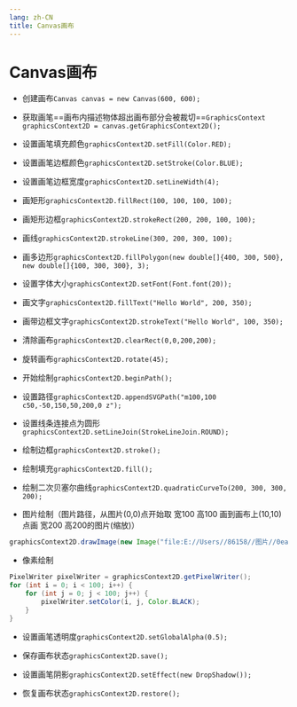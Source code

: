 ```yaml
---
lang: zh-CN
title: Canvas画布
---
```



# Canvas画布

* 创建画布`Canvas canvas = new Canvas(600, 600);`

* 获取画笔==画布内描述物体超出画布部分会被裁切==`GraphicsContext graphicsContext2D = canvas.getGraphicsContext2D();`

* 设置画笔填充颜色`graphicsContext2D.setFill(Color.RED);`

* 设置画笔边框颜色`graphicsContext2D.setStroke(Color.BLUE);`

* 设置画笔边框宽度`graphicsContext2D.setLineWidth(4);`

* 画矩形`graphicsContext2D.fillRect(100, 100, 100, 100);`

* 画矩形边框`graphicsContext2D.strokeRect(200, 200, 100, 100);`

* 画线`graphicsContext2D.strokeLine(300, 200, 300, 100);`

* 画多边形`graphicsContext2D.fillPolygon(new double[]{400, 300, 500}, new double[]{100, 300, 300}, 3);`

* 设置字体大小`graphicsContext2D.setFont(Font.font(20));`

* 画文字`graphicsContext2D.fillText("Hello World", 200, 350);`

* 画带边框文字`graphicsContext2D.strokeText("Hello World", 100, 350);`

* 清除画布`graphicsContext2D.clearRect(0,0,200,200);`

* 旋转画布`graphicsContext2D.rotate(45);`

* 开始绘制`graphicsContext2D.beginPath();`

* 设置路径`graphicsContext2D.appendSVGPath("m100,100 c50,-50,150,50,200,0 z");`

* 设置线条连接点为圆形`graphicsContext2D.setLineJoin(StrokeLineJoin.ROUND);`

* 绘制边框`graphicsContext2D.stroke();`

* 绘制填充`graphicsContext2D.fill();`

* 绘制二次贝塞尔曲线`graphicsContext2D.quadraticCurveTo(200, 300, 300, 200);`

* 图片绘制（图片路径，从图片(0,0)点开始取 宽100 高100 画到画布上(10,10)点画 宽200 高200的图片(缩放)）
  
```java
graphicsContext2D.drawImage(new Image("file:E://Users//86158//图片//0ea0dc59c3c01450e33a1d2131f1c6f.jpg"),0,0,100,100,10,10,200,200);
```

* 像素绘制
  
```java
PixelWriter pixelWriter = graphicsContext2D.getPixelWriter();  
for (int i = 0; i < 100; i++) {  
    for (int j = 0; j < 100; j++) {  
        pixelWriter.setColor(i, j, Color.BLACK);  
    }  
}
```
* 设置画笔透明度`graphicsContext2D.setGlobalAlpha(0.5);`

* 保存画布状态`graphicsContext2D.save();`

* 设置画笔阴影`graphicsContext2D.setEffect(new DropShadow());`

* 恢复画布状态`graphicsContext2D.restore();`

